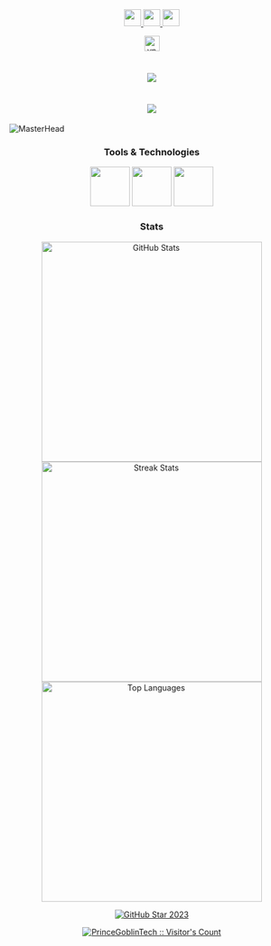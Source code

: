 <div align="center"> 
  <a href="mailto:Vincegaurino@gmail.com">
    <img src="https://img.shields.io/badge/Gmail-fff?style=for-the-badge&logo=gmail&logoColor=red" height="30" />
  </a>
  <a href="https://www.linkedin.com/in/vnci23/" target="_blank">
    <img src="https://img.shields.io/badge/LinkedIn-0077B5?style=for-the-badge&logo=linkedin&logoColor=white" height="30" />
  </a>
  <a href="https://vincechristiangaurino-vnci.vercel.app/" target="_blank">
    <img src="https://img.shields.io/badge/Portfolio-F62E4E?style=for-the-badge&logo=todoist&logoColor=white" height="30" />
  </a>
</div>

<p align="center">
  <img src="https://komarev.com/ghpvc/?username=vincechristian23&label=Profile%20views&color=blue&style=flat" alt="vnci23" height="27" />
</p>

<h1 align="center">
    <img src="https://readme-typing-svg.herokuapp.com/?font=Righteous&size=35&center=true&vCenter=true&width=500&height=70&duration=5000&lines=Hi+There!+👋;+I'm+Vince+Christian+Gaurino;" />
</h1>

<h1 align="center">
    <img src="https://readme-typing-svg.herokuapp.com/?font=Righteous&size=23&center=true&vCenter=true&width=500&height=70&duration=9000&lines=Aspiring+Software+Developer+From+Philippines!;" />
</h1>

![MasterHead](https://repository-images.githubusercontent.com/588181932/e36ec678-7984-4cdd-8e4c-a3932772ff8e)


<h3 align="center"> Tools & Technologies</h3>
<div align="center">
    <img src="https://skillicons.dev/icons?i=html,css,javascript,react,nodejs,express,mongodb" height="70" />
    <img src="https://skillicons.dev/icons?i=git,github,vscode,tailwind,figma,vercel,windows" height="70" />
    <img src="https://skillicons.dev/icons?i=electron,nextjs,firebase,linux,aws,java,python" height="70" />
</div>

<h3 align="center">Stats</h3>

<div align="center">
  <img width="390" src="https://github-readme-stats-salesp07.vercel.app/api?username=vnci23&count_private=true&show_icons=true&theme=react&rank_icon=github&border_radius=50" alt="GitHub Stats" />
  <img width="390" src="https://github-readme-streak-stats-salesp07.vercel.app/?user=vnci23&count_private=true&theme=react&border_radius=50" alt="Streak Stats" />
  <img width="390" src="https://beautiful-github-homepage.vercel.app/api/top-langs/?username=vnci23&hide_title=false&layout=compact&border_radius=50&theme=react&count_private=true" alt="Top Languages" />
</div>


<p align="center">
  <a href="https://stars.github.com/vnci23">
    <img src="https://i.imgur.com/q1PV6pF.png" alt="GitHub Star 2023"/></a>
</p>

<p align="center">
<a href="https://gist.github.com/vnci23"><img src="https://profile-counter.glitch.me/{Aleksey-Voko}/count.svg" alt="PrinceGoblinTech :: Visitor's Count" /></a>
</p>





